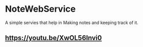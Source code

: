 # NoteWebService
A simple servies that help in Making notes and keeping track of it.
## https://youtu.be/XwOL56Invi0
